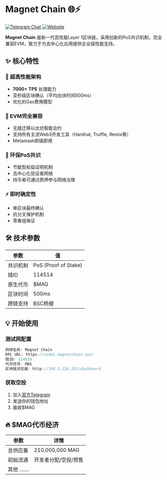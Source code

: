 # Magnet Chain 🌐⚡

[![Telegram Chat](https://img.shields.io/badge/Telegram-Magnet_Chain-blue.svg?logo=telegram)](https://t.me/magnet_chain_official)
[![Website](https://img.shields.io/badge/Website-Explore-brightgreen)](https://www.magnetchain.xyz)

**Magnet Chain** 是新一代高性能Layer 1区块链，采用创新的PoS共识机制，完全兼容EVM，致力于为去中心化应用提供企业级性能支持。

## ✨ 核心特性

### 🚀 超高性能架构
- **7000+ TPS** 处理能力
- 亚秒级区块确认（平均出块时间500ms）
- 优化的Gas费用模型

### 🔗 EVM完全兼容
- 无缝迁移以太坊智能合约
- 支持所有主流Web3开发工具（Hardhat, Truffle, Remix等）
- Metamask即插即用

### 🌱 环保PoS共识
- 节能型权益证明机制
- 去中心化验证者网络
- 持币者可通过质押参与网络治理

### ⚡ 即时确定性
- 单区块最终确认
- 抗分叉保护机制
- 零重组保证

## 🛠️ 技术参数

| 参数              | 值                   |
|-------------------|---------------------|
| 共识机制          | PoS (Proof of Stake)|
| 链ID              | 114514              |
| 原生代币          | $MAG                |
| 区块时间          | 500ms               |
| 跨链支持          | BSC桥接             |

## 💡 开始使用

### 测试网配置
```javascript
网络名称: Magnet Chain
RPC URL: https://node1.magnetchain.xyz/
链ID: 114514
代币符号: MAG
区块链浏览器: http://198.2.226.251/dashboard
```

### 获取空投
1. 加入[官方Telegram](https://t.me/magnet_chain_official)
2. 发送你的钱包地址
3. 接收$MAG

## 🔥 $MAG代币经济

| 参数              | 详情               |
|-------------------|-------------------|
| 总供应量          | 210,000,000 MAG   |
| 初始流通          | 开发者分配/空投/预售|
| 其他 .......
